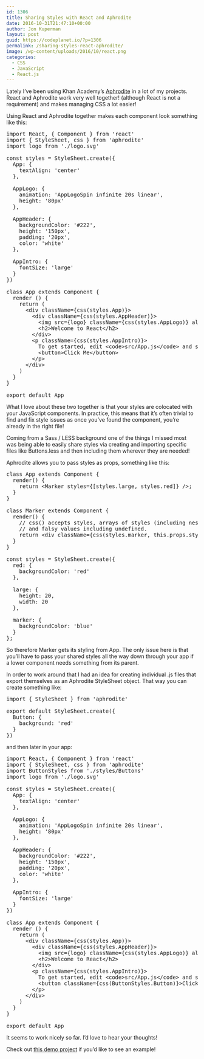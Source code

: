 ```yaml
---
id: 1306
title: Sharing Styles with React and Aphrodite
date: 2016-10-31T21:47:10+00:00
author: Jon Kuperman
layout: post
guid: https://codeplanet.io/?p=1306
permalink: /sharing-styles-react-aphrodite/
image: /wp-content/uploads/2016/10/react.png
categories:
  - CSS
  - JavaScript
  - React.js
---
```

Lately I&#8217;ve been using Khan Academy&#8217;s [Aphrodite](https://github.com/Khan/aphrodite) in a lot of my projects. React and Aphrodite work very well together! (although React is not a requirement) and makes managing CSS a lot easier!

Using React and Aphrodite together makes each component look something like this:

<pre class="lang:js decode:true">import React, { Component } from 'react'
import { StyleSheet, css } from 'aphrodite'
import logo from './logo.svg'

const styles = StyleSheet.create({
  App: {
    textAlign: 'center'
  },

  AppLogo: {
    animation: 'AppLogoSpin infinite 20s linear',
    height: '80px'
  },

  AppHeader: {
    backgroundColor: '#222',
    height: '150px',
    padding: '20px',
    color: 'white'
  },

  AppIntro: {
    fontSize: 'large'
  }
})

class App extends Component {
  render () {
    return (
      &lt;div className={css(styles.App)}&gt;
        &lt;div className={css(styles.AppHeader)}&gt;
          &lt;img src={logo} className={css(styles.AppLogo)} alt='logo' /&gt;
          &lt;h2&gt;Welcome to React&lt;/h2&gt;
        &lt;/div&gt;
        &lt;p className={css(styles.AppIntro)}&gt;
          To get started, edit &lt;code&gt;src/App.js&lt;/code&gt; and save to reload.
          &lt;button&gt;Click Me&lt;/button&gt;
        &lt;/p&gt;
      &lt;/div&gt;
    )
  }
}

export default App</pre>

What I love about these two together is that your styles are colocated with your JavaScript components. In practice, this means that it&#8217;s often trivial to find and fix style issues as once you&#8217;ve found the component, you&#8217;re already in the right file!

Coming from a Sass / LESS background one of the things I missed most was being able to easily share styles via creating and importing specific files like Buttons.less and then including them wherever they are needed!

Aphrodite allows you to pass styles as props, something like this:

<pre class="lang:js decode:true">class App extends Component {
  render() {  
    return &lt;Marker styles={[styles.large, styles.red]} /&gt;;
  }
}

class Marker extends Component {
  render() {
    // css() accepts styles, arrays of styles (including nested arrays),
    // and falsy values including undefined.
    return &lt;div className={css(styles.marker, this.props.styles)} /&gt;;
  }
}

const styles = StyleSheet.create({
  red: {
    backgroundColor: 'red'
  },

  large: {
    height: 20,
    width: 20
  },

  marker: {
    backgroundColor: 'blue'
  }
};</pre>

So therefore Marker gets its styling from App. The only issue here is that you&#8217;ll have to pass your shared styles all the way down through your app if a lower component needs something from its parent.

In order to work around that I had an idea for creating individual .js files that export themselves as an Aphrodite StyleSheet object. That way you can create something like:

<pre class="lang:js decode:true ">import { StyleSheet } from 'aphrodite'

export default StyleSheet.create({
  Button: {
    background: 'red'
  }
})
</pre>

and then later in your app:

<pre class="lang:default decode:true  ">import React, { Component } from 'react'
import { StyleSheet, css } from 'aphrodite'
import ButtonStyles from './styles/Buttons'
import logo from './logo.svg'

const styles = StyleSheet.create({
  App: {
    textAlign: 'center'
  },

  AppLogo: {
    animation: 'AppLogoSpin infinite 20s linear',
    height: '80px'
  },

  AppHeader: {
    backgroundColor: '#222',
    height: '150px',
    padding: '20px',
    color: 'white'
  },

  AppIntro: {
    fontSize: 'large'
  }
})

class App extends Component {
  render () {
    return (
      &lt;div className={css(styles.App)}&gt;
        &lt;div className={css(styles.AppHeader)}&gt;
          &lt;img src={logo} className={css(styles.AppLogo)} alt='logo' /&gt;
          &lt;h2&gt;Welcome to React&lt;/h2&gt;
        &lt;/div&gt;
        &lt;p className={css(styles.AppIntro)}&gt;
          To get started, edit &lt;code&gt;src/App.js&lt;/code&gt; and save to reload.
          &lt;button className={css(ButtonStyles.Button)}&gt;Click Me&lt;/button&gt;
        &lt;/p&gt;
      &lt;/div&gt;
    )
  }
}

export default App
</pre>

It seems to work nicely so far. I&#8217;d love to hear your thoughts!

Check out [this demo project](https://github.com/jkup/aphrodite-react) if you&#8217;d like to see an example!